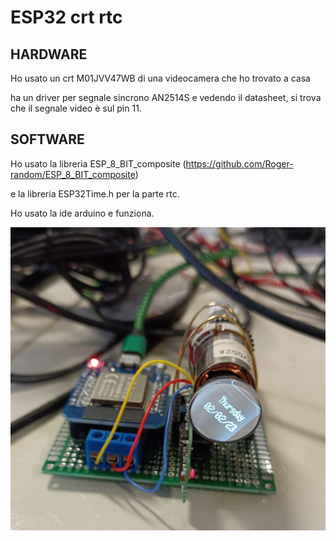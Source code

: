 # ESP32 crt rtc

## HARDWARE
Ho usato un crt M01JVV47WB di una videocamera che ho trovato a casa

ha un driver per segnale sincrono AN2514S e vedendo il datasheet, si trova che il segnale video è sul pin 11.

## SOFTWARE

Ho usato la libreria ESP_8_BIT_composite (https://github.com/Roger-random/ESP_8_BIT_composite)

e la libreria ESP32Time.h per la parte rtc.

Ho usato la ide arduino e funziona.


![esp32_crt_date](https://github.com/Dade3e/esp32_crt_rtc/blob/main/img/crt_date.jpeg)
